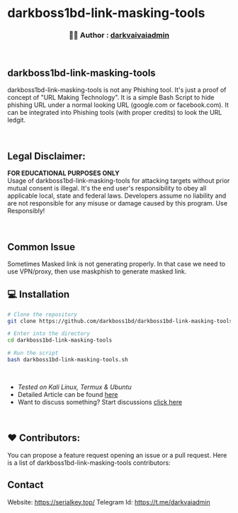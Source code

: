 # darkboss1bd-link-masking-tools
<!-- Author -->
<p align = "center">
     <h3 align = "center"> 👨‍💻️ Author : <a href = "https://github.com/darkboss1bd"> darkvaivaiadmin </a> </h3>
</p>

<br />

##  darkboss1bd-link-masking-tools
darkboss1bd-link-masking-tools is not any Phishing tool. It's just a proof of concept of "URL Making Technology". It is a simple Bash Script to hide phishing URL under a normal looking URL (google.com or facebook.com). It can be integrated into Phishing tools (with proper credits) to look the URL ledgit.

<br />

## Legal Disclaimer:
**FOR EDUCATIONAL PURPOSES ONLY** <br />
Usage of darkboss1bd-link-masking-tools for attacking targets without prior mutual consent is illegal. It's the end user's responsibility to obey all applicable local, state and federal laws. Developers assume no liability and are not responsible for any misuse or damage caused by this program. Use Responsibly!

<br />

## Common Issue
Sometimes Masked link is not generating properly. In that case we need to use VPN/proxy, then use maskphish to generate masked link.

## 💻 Installation 

```bash
# Clone the repository 
git clone https://github.com/darkboss1bd/darkboss1bd-link-masking-tools.git

# Enter into the directory
cd darkboss1bd-link-masking-tools

# Run the script
bash darkboss1bd-link-masking-tools.sh
```

<br />

- *Tested on Kali Linux, Termux & Ubuntu* <br />
- Detailed Article can be found [here](https://www.kalilinux.in/2020/07/how-to-hide-phishing-link.html)
- Want to discuss something? Start discussions [click here](https://github.com/jaykali/maskphish/discussions/new)

<br />


## ❤️ Contributors:
You can propose a feature request opening an issue or a pull request.
Here is a list of darkboss1bd-link-masking-tools contributors:

## Contact
 Website: https://serialkey.top/
 Telegram Id: https://t.me/darkvaiadmin

